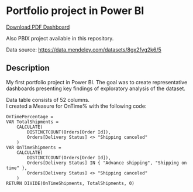 # Portfolio project in Power BI


[Download PDF Dashboard](https://github.com/wmigurski/Portfolio-Power-BI/files/11286899/Portfolio.Wojtek.Migurski.pdf)

Also PBIX project available in this repository.


Data source: https://data.mendeley.com/datasets/8gx2fvg2k6/5  

## Description

My first portfolio project in Power BI. The goal was to create representative dashboards presenting key findings of exploratory analysis of the dataset. 

Data table consists of 52 columns.  
I created a Measure for OnTime% with the following code:

```
OnTimePercentage = 
VAR TotalShipments =
    CALCULATE(
        DISTINCTCOUNT(Orders[Order Id]),
        Orders[Delivery Status] <> "Shipping canceled"
    )
VAR OnTimeShipments =
    CALCULATE(
        DISTINCTCOUNT(Orders[Order Id]),
        Orders[Delivery Status] IN { "Advance shipping", "Shipping on time" },
        Orders[Delivery Status] <> "Shipping canceled"
    )
RETURN DIVIDE(OnTimeShipments, TotalShipments, 0)
```



